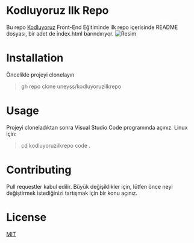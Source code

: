 # Kodluyoruz Ilk Repo

Bu repo [Kodluyoruz](https://www.kodluyoruz.org) Front-End Eğitiminde ilk repo içerisinde README dosyası, bir adet de index.html barındırıyor.
![Resim](Kodluyoruz_Odev\images\.jpg)

# Installation

Öncelikle projeyi clonelayın
> gh repo clone uneyss/kodluyoruzilkrepo

# Usage

Projeyi cloneladıktan sonra Visual Studio Code programında açınız.
Linux için:
>cd kodluyoruzilkrepo
>code .

# Contributing

Pull requestler kabul edilir. Büyük değişiklikler için, lütfen önce neyi değiştirmek istediğinizi tartışmak için bir konu açınız.

# License

[MIT](https://choosealicense.com/licenses/mit/)
